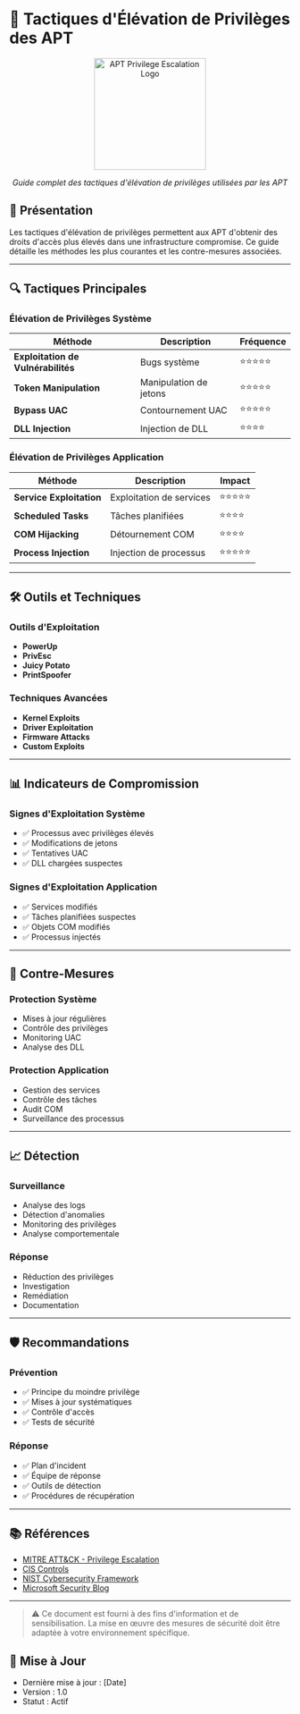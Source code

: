 # 🎯 Tactiques d'Élévation de Privilèges des APT

<div align="center">
  <img src="../../assets/logos/apt-privilege-escalation-logo.png" alt="APT Privilege Escalation Logo" width="200"/>
  <br>
  <p><em>Guide complet des tactiques d'élévation de privilèges utilisées par les APT</em></p>
</div>

## 🧠 Présentation

Les tactiques d'élévation de privilèges permettent aux APT d'obtenir des droits d'accès plus élevés dans une infrastructure compromise. Ce guide détaille les méthodes les plus courantes et les contre-mesures associées.

---

## 🔍 Tactiques Principales

### Élévation de Privilèges Système
| Méthode | Description | Fréquence |
|---------|-------------|-----------|
| **Exploitation de Vulnérabilités** | Bugs système | ⭐⭐⭐⭐⭐ |
| **Token Manipulation** | Manipulation de jetons | ⭐⭐⭐⭐⭐ |
| **Bypass UAC** | Contournement UAC | ⭐⭐⭐⭐⭐ |
| **DLL Injection** | Injection de DLL | ⭐⭐⭐⭐ |

### Élévation de Privilèges Application
| Méthode | Description | Impact |
|---------|-------------|--------|
| **Service Exploitation** | Exploitation de services | ⭐⭐⭐⭐⭐ |
| **Scheduled Tasks** | Tâches planifiées | ⭐⭐⭐⭐ |
| **COM Hijacking** | Détournement COM | ⭐⭐⭐⭐ |
| **Process Injection** | Injection de processus | ⭐⭐⭐⭐⭐ |

---

## 🛠️ Outils et Techniques

### Outils d'Exploitation
- **PowerUp**
- **PrivEsc**
- **Juicy Potato**
- **PrintSpoofer**

### Techniques Avancées
- **Kernel Exploits**
- **Driver Exploitation**
- **Firmware Attacks**
- **Custom Exploits**

---

## 📊 Indicateurs de Compromission

### Signes d'Exploitation Système
- ✅ Processus avec privilèges élevés
- ✅ Modifications de jetons
- ✅ Tentatives UAC
- ✅ DLL chargées suspectes

### Signes d'Exploitation Application
- ✅ Services modifiés
- ✅ Tâches planifiées suspectes
- ✅ Objets COM modifiés
- ✅ Processus injectés

---

## 🎯 Contre-Mesures

### Protection Système
- Mises à jour régulières
- Contrôle des privilèges
- Monitoring UAC
- Analyse des DLL

### Protection Application
- Gestion des services
- Contrôle des tâches
- Audit COM
- Surveillance des processus

---

## 📈 Détection

### Surveillance
- Analyse des logs
- Détection d'anomalies
- Monitoring des privilèges
- Analyse comportementale

### Réponse
- Réduction des privilèges
- Investigation
- Remédiation
- Documentation

---

## 🛡️ Recommandations

### Prévention
- ✅ Principe du moindre privilège
- ✅ Mises à jour systématiques
- ✅ Contrôle d'accès
- ✅ Tests de sécurité

### Réponse
- ✅ Plan d'incident
- ✅ Équipe de réponse
- ✅ Outils de détection
- ✅ Procédures de récupération

---

## 📚 Références

- [MITRE ATT&CK - Privilege Escalation](https://attack.mitre.org/tactics/TA0004/)
- [CIS Controls](https://www.cisecurity.org/controls/)
- [NIST Cybersecurity Framework](https://www.nist.gov/cyberframework)
- [Microsoft Security Blog](https://www.microsoft.com/security/blog/)

---

> ⚠️ Ce document est fourni à des fins d'information et de sensibilisation. La mise en œuvre des mesures de sécurité doit être adaptée à votre environnement spécifique.

## 📅 Mise à Jour
- Dernière mise à jour : [Date]
- Version : 1.0
- Statut : Actif 